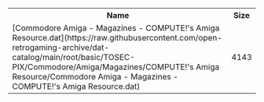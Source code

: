 <table>
<tr><th>Name</th><th>Size</th></tr>
<tr><td>[Commodore Amiga - Magazines - COMPUTE!'s Amiga Resource.dat](https://raw.githubusercontent.com/open-retrogaming-archive/dat-catalog/main/root/basic/TOSEC-PIX/Commodore/Amiga/Magazines/COMPUTE!'s Amiga Resource/Commodore Amiga - Magazines - COMPUTE!'s Amiga Resource.dat)</td><td>4143</td></tr>
</table>
